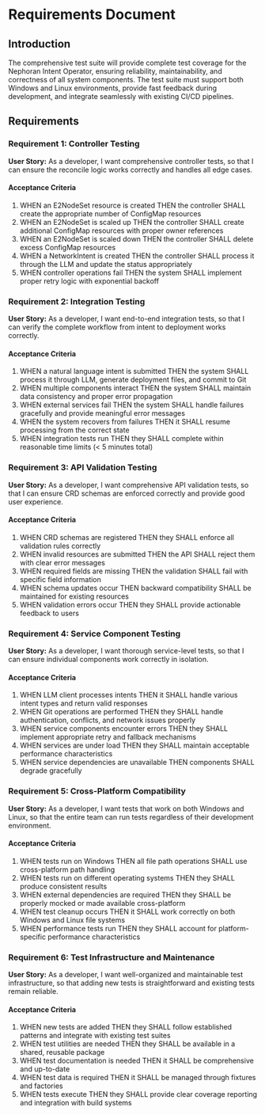 # Requirements Document

## Introduction

The comprehensive test suite will provide complete test coverage for the Nephoran Intent Operator, ensuring reliability, maintainability, and correctness of all system components. The test suite must support both Windows and Linux environments, provide fast feedback during development, and integrate seamlessly with existing CI/CD pipelines.

## Requirements

### Requirement 1: Controller Testing

**User Story:** As a developer, I want comprehensive controller tests, so that I can ensure the reconcile logic works correctly and handles all edge cases.

#### Acceptance Criteria

1. WHEN an E2NodeSet resource is created THEN the controller SHALL create the appropriate number of ConfigMap resources
2. WHEN an E2NodeSet is scaled up THEN the controller SHALL create additional ConfigMap resources with proper owner references
3. WHEN an E2NodeSet is scaled down THEN the controller SHALL delete excess ConfigMap resources
4. WHEN a NetworkIntent is created THEN the controller SHALL process it through the LLM and update the status appropriately
5. WHEN controller operations fail THEN the system SHALL implement proper retry logic with exponential backoff

### Requirement 2: Integration Testing

**User Story:** As a developer, I want end-to-end integration tests, so that I can verify the complete workflow from intent to deployment works correctly.

#### Acceptance Criteria

1. WHEN a natural language intent is submitted THEN the system SHALL process it through LLM, generate deployment files, and commit to Git
2. WHEN multiple components interact THEN the system SHALL maintain data consistency and proper error propagation
3. WHEN external services fail THEN the system SHALL handle failures gracefully and provide meaningful error messages
4. WHEN the system recovers from failures THEN it SHALL resume processing from the correct state
5. WHEN integration tests run THEN they SHALL complete within reasonable time limits (< 5 minutes total)

### Requirement 3: API Validation Testing

**User Story:** As a developer, I want comprehensive API validation tests, so that I can ensure CRD schemas are enforced correctly and provide good user experience.

#### Acceptance Criteria

1. WHEN CRD schemas are registered THEN they SHALL enforce all validation rules correctly
2. WHEN invalid resources are submitted THEN the API SHALL reject them with clear error messages
3. WHEN required fields are missing THEN the validation SHALL fail with specific field information
4. WHEN schema updates occur THEN backward compatibility SHALL be maintained for existing resources
5. WHEN validation errors occur THEN they SHALL provide actionable feedback to users

### Requirement 4: Service Component Testing

**User Story:** As a developer, I want thorough service-level tests, so that I can ensure individual components work correctly in isolation.

#### Acceptance Criteria

1. WHEN LLM client processes intents THEN it SHALL handle various intent types and return valid responses
2. WHEN Git operations are performed THEN they SHALL handle authentication, conflicts, and network issues properly
3. WHEN service components encounter errors THEN they SHALL implement appropriate retry and fallback mechanisms
4. WHEN services are under load THEN they SHALL maintain acceptable performance characteristics
5. WHEN service dependencies are unavailable THEN components SHALL degrade gracefully

### Requirement 5: Cross-Platform Compatibility

**User Story:** As a developer, I want tests that work on both Windows and Linux, so that the entire team can run tests regardless of their development environment.

#### Acceptance Criteria

1. WHEN tests run on Windows THEN all file path operations SHALL use cross-platform path handling
2. WHEN tests run on different operating systems THEN they SHALL produce consistent results
3. WHEN external dependencies are required THEN they SHALL be properly mocked or made available cross-platform
4. WHEN test cleanup occurs THEN it SHALL work correctly on both Windows and Linux file systems
5. WHEN performance tests run THEN they SHALL account for platform-specific performance characteristics

### Requirement 6: Test Infrastructure and Maintenance

**User Story:** As a developer, I want well-organized and maintainable test infrastructure, so that adding new tests is straightforward and existing tests remain reliable.

#### Acceptance Criteria

1. WHEN new tests are added THEN they SHALL follow established patterns and integrate with existing test suites
2. WHEN test utilities are needed THEN they SHALL be available in a shared, reusable package
3. WHEN test documentation is needed THEN it SHALL be comprehensive and up-to-date
4. WHEN test data is required THEN it SHALL be managed through fixtures and factories
5. WHEN tests execute THEN they SHALL provide clear coverage reporting and integration with build systems